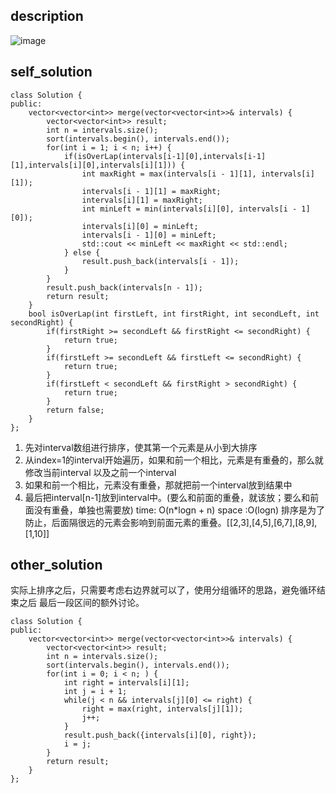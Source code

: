 ## description
![image](https://github.com/ethan686/leetcode/assets/73508499/2180829b-c29e-4af0-9386-b1e33e7af5a5)
## self_solution
```
class Solution {
public:
    vector<vector<int>> merge(vector<vector<int>>& intervals) {
        vector<vector<int>> result;
        int n = intervals.size();
        sort(intervals.begin(), intervals.end());
        for(int i = 1; i < n; i++) {
            if(isOverLap(intervals[i-1][0],intervals[i-1][1],intervals[i][0],intervals[i][1])) {
                int maxRight = max(intervals[i - 1][1], intervals[i][1]);
                intervals[i - 1][1] = maxRight;
                intervals[i][1] = maxRight;
                int minLeft = min(intervals[i][0], intervals[i - 1][0]);
                intervals[i][0] = minLeft;
                intervals[i - 1][0] = minLeft;
                std::cout << minLeft << maxRight << std::endl;
            } else {
                result.push_back(intervals[i - 1]);
            }
        }
        result.push_back(intervals[n - 1]);
        return result;
    }
    bool isOverLap(int firstLeft, int firstRight, int secondLeft, int secondRight) {
        if(firstRight >= secondLeft && firstRight <= secondRight) {
            return true;
        }
        if(firstLeft >= secondLeft && firstLeft <= secondRight) {
            return true;
        }
        if(firstLeft < secondLeft && firstRight > secondRight) {
            return true;
        }
        return false;
    }
};
```
1. 先对interval数组进行排序，使其第一个元素是从小到大排序
2. 从index=1的interval开始遍历，如果和前一个相比，元素是有重叠的，那么就修改当前interval 以及之前一个interval
3. 如果和前一个相比，元素没有重叠，那就把前一个interval放到结果中
4. 最后把interval[n-1]放到interval中。(要么和前面的重叠，就该放；要么和前面没有重叠，单独也需要放)
time: O(n*logn + n)
space :O(logn)
排序是为了防止，后面隔很远的元素会影响到前面元素的重叠。[[2,3],[4,5],[6,7],[8,9],[1,10]]
## other_solution
实际上排序之后，只需要考虑右边界就可以了，使用分组循环的思路，避免循环结束之后 最后一段区间的额外讨论。
```
class Solution {
public:
    vector<vector<int>> merge(vector<vector<int>>& intervals) {
        vector<vector<int>> result;
        int n = intervals.size();
        sort(intervals.begin(), intervals.end());
        for(int i = 0; i < n; ) {
            int right = intervals[i][1];
            int j = i + 1;
            while(j < n && intervals[j][0] <= right) {
                right = max(right, intervals[j][1]);
                j++;
            }
            result.push_back({intervals[i][0], right});
            i = j;
        }
        return result;
    }
};
```
